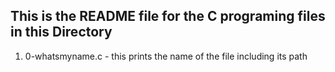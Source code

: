 ## This is the README file for the C programing files in this Directory

1) 0-whatsmyname.c - this prints the name of the file including its path
